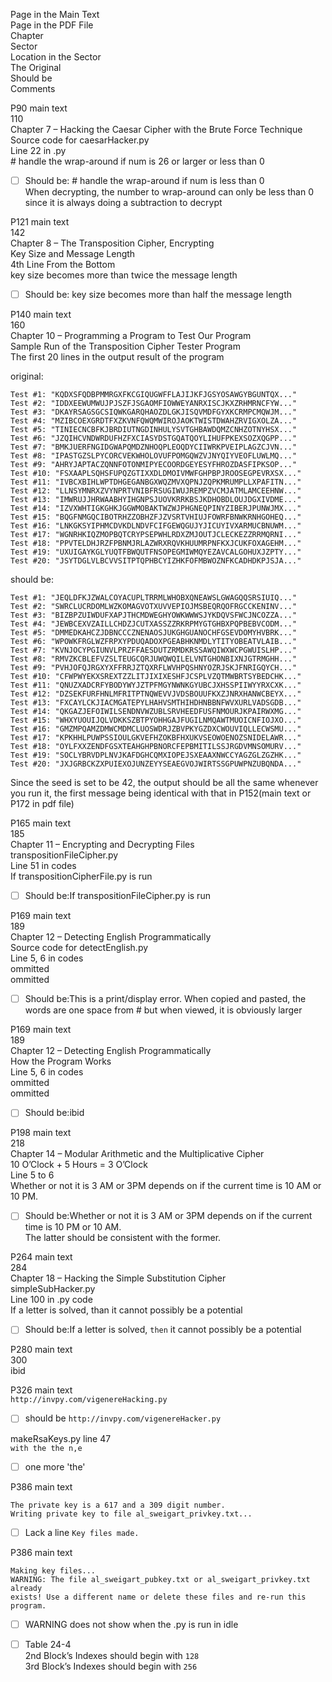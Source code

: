 Page in the Main Text  
Page in the PDF File  
Chapter  
Sector  
Location in the Sector  
The Original  
Should be  
Comments  
  
P90 main text  
110  
Chapter 7 – Hacking the Caesar Cipher with the Brute Force Technique  
Source code for caesarHacker.py  
Line 22 in .py  
\# handle the wrap-around if num is 26 or larger or less than 0  
- [ ] Should be: # handle the wrap-around if num is less than 0  
When decrypting, the number to wrap-around can only be less than 0 since it is always doing a subtraction to decrypt  
  
  
P121 main text  
142  
Chapter 8 – The Transposition Cipher, Encrypting  
Key Size and Message Length  
4th Line From the Bottom  
key size becomes more than twice the message length  
- [ ] Should be: key size becomes more than half the message length  
  
  
P140 main text  
160  
Chapter 10 – Programming a Program to Test Our Program  
Sample Run of the Transposition Cipher Tester Program  
The first 20 lines in the output result of the program  
 
original:  
```  
Test #1: "KQDXSFQDBPMMRGXFKCGIQUGWFFLAJIJKFJGSYOSAWGYBGUNTQX..."  
Test #2: "IDDXEEWUMWUJPJSZFJSGAOMFIOWWEYANRXISCJKXZRHMRNCFYW..."  
Test #3: "DKAYRSAGSGCSIQWKGARQHAOZDLGKJISQVMDFGYXKCRMPCMQWJM..."  
Test #4: "MZIBCOEXGRDTFXZKVNFQWQMWIROJAOKTWISTDWAHZRVIGXOLZA..."  
Test #5: "TINIECNCBFKJBRDIUTNGDINHULYSVTGHBAWDQMZCNHZOTNYHSX..."  
Test #6: "JZQIHCVNDWRDUFHZFXCIASYDSTGQATQOYLIHUFPKEXSOZXQGPP..."  
Test #7: "BMKJUERFNGIDGWAPQMDZNHOQPLEOQDYCIIWRKPVEIPLAGZCJVN..."  
Test #8: "IPASTGZSLPYCORCVEKWHOLOVUFPOMGQWZVJNYQIYVEOFLUWLMQ..."  
Test #9: "AHRYJAPTACZQNNFOTONMIPYECOORDGEYESYFHROZDASFIPKSOP..."  
Test #10: "FSXAAPLSQHSFUPQZGTIXXDLDMOIVMWFGHPBPJROOSEGPEVRXSX..."  
Test #11: "IVBCXBIHLWPTDHGEGANBGXWQZMVXQPNJZQPKMRUMPLLXPAFITN..."  
Test #12: "LLNSYMNRXZVYNPRTVNIBFRSUGIWUJREMPZVCMJATMLAMCEEHNW..."  
Test #13: "IMWRUJJHRWAABHYIHGNPSJUOVKRRKBSJKDHOBDLOUJDGXIVDME..."  
Test #14: "IZVXWHTIGKGHKJGGWMOBAKTWZWJPHGNEQPINYZIBERJPUNWJMX..."  
Test #15: "BQGFNMGQCIBOTRHZZOBHZFJZVSRTVHIUJFOWRFBNWKRNHGOHEQ..."  
Test #16: "LNKGKSYIPHMCDVKDLNDVFCIFGEWQGUJYJICUYIVXARMUCBNUWM..."  
Test #17: "WGNRHKIQZMOPBQTCRYPSEPWHLRDXZMJOUTJCLECKEZZRRMQRNI..."  
Test #18: "PPVTELDHJRZFPBNMJRLAZWRXRQVKHUUMRPNFKXJCUKFOXAGEHM..."  
Test #19: "UXUIGAYKGLYUQTFBWQUTFNSOPEGMIWMQYEZAVCALGOHUXJZPTY..."  
Test #20: "JSYTDGLVLBCVVSITPTQPHBCYIZHKFOFMBWOZNFKCADHDKPJSJA..."  
```  
  
should be:  
```  
Test #1: "JEQLDFKJZWALCOYACUPLTRRMLWHOBXQNEAWSLGWAGQQSRSIUIQ..."  
Test #2: "SWRCLUCRDOMLWZKOMAGVOTXUVVEPIOJMSBEQRQOFRGCCKENINV..."  
Test #3: "BIZBPZUIWDUFXAPJTHCMDWEGHYOWKWWWSJYKDQVSFWCJNCOZZA..."  
Test #4: "JEWBCEXVZAILLCHDZJCUTXASSZZRKRPMYGTGHBXPQPBEBVCODM..."  
Test #5: "DMMEDKAHCZJDBNCCCZNENAOSJUKGHGUANOCHFGSEVDOMYHVBRK..."  
Test #6: "WPOWKFRGLWZFRPXYPDUQADOXPGEABHKNMDLYTITYOBEATVLAIB..."  
Test #7: "KVNJOCYPGIUNVLPRZFFAESDUTZRMDKRSSAWQIWXWCPGWUISLHP..."  
Test #8: "RMVZKCBLEFVZSLTEUGCQRJUWQWQILELVNTGHONBIXNJGTRMGHH..."  
Test #9: "PVHJOFQJRGXYXFFRRJZTQXRFLWVHPQSHNYOZRJSKJFNRIGQYCH..."  
Test #10: "CFWPWYEKXSREXTZZLITJIXIXESHFJCSPLVZQTMWBRTSYBEDCHK..."  
Test #11: "QNUZXADCRFYBODYWYJZTPFMGYNWNKGYUBCJXHSSPIIWYYRXCXK..."  
Test #12: "DZSEKFURFHNLMFRITPTNQWEVVJVDSBOUUFKXZJNRXHANWCBEYX..."  
Test #13: "FXCAYLCKJIACMGATEPYLHAHVSMTHIHDHNBBNFWVXURLVADSGDB..."  
Test #14: "QKGAZJEFOIWILSENDNVWZUBLSRVHEEDFUSFNMOURJKPAIRWXMG..."  
Test #15: "WHXYUOUIJQLVDKKSZBTPYOHHGAJFUGILNMQAWTMUOICNFIOJXO..."  
Test #16: "GMZMPQAMZDMWCMDMCLUOSWDRJZBVPKYGZDXCWOUVIQLLECWSMU..."  
Test #17: "KPKHHLPUWPSSIOULGKVEFHZOKBFHXUKVSEOWOENOZSNIDELAWR..."  
Test #18: "OYLFXXZENDFGSXTEAHGHPBNORCFEPBMITILSSJRGDVMNSOMURV..."  
Test #19: "SOCLYBRVDPLNVJKAFDGHCQMXIOPEJSXEAAXNWCCYAGZGLZGZHK..."  
Test #20: "JXJGRBCKZXPUIEXOJUNZEYYSEAEGVOJWIRTSSGPUWPNZUBQNDA..."  
```  
Since the seed is set to be 42, the output should be all the same whenever you run it, the first message being identical with that in P152(main text or P172 in pdf file)  
  
  
  
P165 main text  
185  
Chapter 11 – Encrypting and Decrypting Files  
transpositionFileCipher.py  
Line 51 in codes  
If transpositionCipherFile.py is run  
- [ ] Should be:If transpositionFileCipher.py is run  
  
  
P169 main text  
189  
Chapter 12 – Detecting English Programmatically  
Source code for detectEnglish.py  
Line 5, 6 in codes  
ommitted  
ommitted  
- [ ] Should be:This is a print/display error. When copied and pasted, the words are one space from # but when viewed, it is obviously larger  
  
  
P169 main text  
189  
Chapter 12 – Detecting English Programmatically  
How the Program Works  
Line 5, 6 in codes  
ommitted  
ommitted  
- [ ] Should be:ibid  
  
  
  
  
P198 main text  
218  
Chapter 14 – Modular Arithmetic and the Multiplicative Cipher  
10 O’Clock + 5 Hours = 3 O’Clock  
Line 5 to 6  
Whether or not it is 3 AM or 3PM depends on if the current time is 10 AM or 10 PM.  
- [ ] Should be:Whether or not it is 3 AM or 3PM depends on if the current time is 10 PM or 10 AM.  
The latter should be consistent with the former.  
  
  
P264 main text  
284  
Chapter 18 – Hacking the Simple Substitution Cipher  
simpleSubHacker.py  
Line 100 in .py code  
If a letter is solved, than it cannot possibly be a potential  
- [ ] Should be:If a letter is solved, `then` it cannot possibly be a potential  
  
  
P280 main text  
300  
ibid  
  
  
  
  
  
  
P326 main text  
`http://invpy.com/vigenereHacking.py`  
- [ ] should be `http://invpy.com/vigenereHacker.py`  
  
makeRsaKeys.py line 47  
`with the the n,e`  
- [ ] one more 'the'  
  
P386 main text  
```  
The private key is a 617 and a 309 digit number.  
Writing private key to file al_sweigart_privkey.txt...  
```  
- [ ] Lack a line `Key files made.`  
  
  
P386 main text  
```  
Making key files...  
WARNING: The file al_sweigart_pubkey.txt or al_sweigart_privkey.txt already  
exists! Use a different name or delete these files and re-run this program.  
```  
- [ ] WARNING does not show when the .py is run in idle  
  
  
- [ ] Table 24-4  
2nd Block’s Indexes should begin with `128`  
3rd Block’s Indexes should begin with `256`
